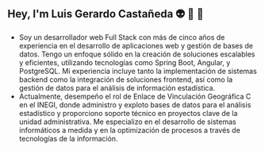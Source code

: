 ## Hey, I'm Luis Gerardo Castañeda 👽 🍻 👾

- Soy un desarrollador web Full Stack con más de cinco años de experiencia en el desarrollo de aplicaciones web y gestión de bases de datos. Tengo un enfoque sólido en la creación de soluciones escalables y eficientes, utilizando tecnologías como Spring Boot, Angular, y PostgreSQL. Mi experiencia incluye tanto la implementación de sistemas backend como la integración de soluciones frontend, así como la gestión de datos para el análisis de información estadística.
- Actualmente, desempeño el rol de Enlace de Vinculación Geográfica C en el INEGI, donde administro y exploto bases de datos para el análisis estadístico y proporciono soporte técnico en proyectos clave de la unidad administrativa. Me especializo en el desarrollo de sistemas informáticos a medida y en la optimización de procesos a través de tecnologías de la información.

  


  

